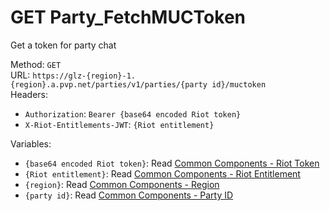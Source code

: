 # GET Party_FetchMUCToken

Get a token for party chat  


Method: `GET`  
URL: `https://glz-{region}-1.{region}.a.pvp.net/parties/v1/parties/{party id}/muctoken`  
Headers:
 - `Authorization`: `Bearer {base64 encoded Riot token}`
 - `X-Riot-Entitlements-JWT`: `{Riot entitlement}`

Variables:
 - `{base64 encoded Riot token}`: Read [Common Components - Riot Token](..\common-components.md#riot-token)
 - `{Riot entitlement}`: Read [Common Components - Riot Entitlement](..\common-components.md#riot-entitlement)
 - `{region}`: Read [Common Components - Region](..\common-components.md#region)
 - `{party id}`: Read [Common Components - Party ID](..\common-components.md#party-id)


